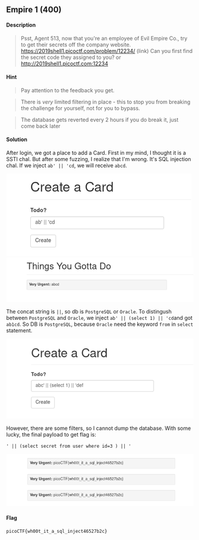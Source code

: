 ## Empire 1 (400)

#### Description
> Psst, Agent 513, now that you're an employee of Evil Empire Co., try to get their secrets off the company website. https://2019shell1.picoctf.com/problem/12234/ (link) Can you first find the secret code they assigned to you? or http://2019shell1.picoctf.com:12234

#### Hint
> Pay attention to the feedback you get.

> There is *very* limited filtering in place - this to stop you from breaking the challenge for yourself, not for you to bypass.

> The database gets reverted every 2 hours if you do break it, just come back later

#### Solution
After login, we got a place to add a Card.
First in my mind, I thought it is a SSTI chal. But after some fuzzing, I realize that I'm wrong. It's SQL injection chal.
If we inject `ab' || 'cd`, we will receive `abcd`.

![card.png](card.png)
![card2.png](card2.png)

The concat string is `||`, so db is `PostgreSQL` or `Oracle`.
To distingush between `PostgreSQL` and `Oracle`, we inject `ab' || (select 1) || 'cd`and got `ab1cd`. So DB is `PostgreSQL`, because `Oracle` need the keyword `from` in `select` statement.

![card3.png](card3.png)

However, there are some filters, so I cannot dump the database. With some lucky, the final payload to get flag is:

```
' || (select secret from user where id=3 ) || '
```
![card4.png](card4.png)

#### Flag
`picoCTF{wh00t_it_a_sql_inject46527b2c} `
